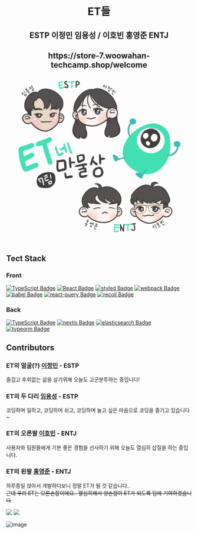 <h1 align='center'>ET들</h1>
<h2 align='center'>ESTP 이정민 임용성 / 이호빈 홍영준 ENTJ</h2>
<h2 align='center'>https://store-7.woowahan-techcamp.shop/welcome</h2>

<img src='./client/src/assets/welcome/welcome.gif'/>

## Tect Stack

### Front

[![TypeScript Badge](https://img.shields.io/badge/Typescript-235A97?style=flat-square&logo=Typescript&logoColor=white)]()
[![React Badge](https://img.shields.io/badge/React-61DAFB?style=flat-square&logo=React&logoColor=white)]()
[![styled Badge](https://img.shields.io/badge/Styled-DB7093?style=flat-square&logo=styled-components&logoColor=white)]()
[![webpack Badge](https://img.shields.io/badge/webpack-8DD6F9?style=flat-square&logo=webpack&logoColor=white)]()
[![babel Badge](https://img.shields.io/badge/babel-F9DC3E?style=flat-square&logo=babel&logoColor=black)]()
[![react-query Badge](https://img.shields.io/badge/reactQuery-000?style=flat-square&logo=recoil&logoColor=white)]()
[![recoil Badge](https://img.shields.io/badge/recoil-000?style=flat-square&logo=recoil&logoColor=white)]()

### Back

[![TypeScript Badge](https://img.shields.io/badge/Typescript-235A97?style=flat-square&logo=Typescript&logoColor=white)]()
[![nextjs Badge](https://img.shields.io/badge/NestJS-E0234E?style=flat-square&logo=nestjs&logoColor=white)]()
[![elasticsearch Badge](https://img.shields.io/badge/elasticsearch-005571?style=flat-square&logo=elasticsearch&logoColor=white)]()
[![typeorm Badge](https://img.shields.io/badge/typeorm-000?style=flat-square&logo=typeorm&logoColor=white)]()


## Contributors

### ET의 얼굴(?) [이정민](https://github.com/danmin20) - ESTP
즐겁고 후회없는 삶을 살기위해 오늘도 고군분투하는 중입니다!

### ET의 두 다리 [임용성](https://github.com/LeagueLugas) - ESTP
코딩하며 일하고, 코딩하며 쉬고, 코딩하며 놀고 싶은 마음으로 코딩을 즐기고 있습니다~

### ET의 오른팔 [이호빈](https://github.com/HobinLee) - ENTJ
사용자와 팀원들에게 기분 좋은 경험을 선사하기 위해 오늘도 열심히 삽질을 하는 중입니다.

### ET의 왼팔 [홍영준](https://github.com/jjunyjjuny) - ENTJ
하루종일 앉아서 개발하다보니 정말 ET가 될 것 같습니다..  
~~근데 우리 ET는 오른손잡이에요.. 열심히해서 양손잡이 ET가 되도록 팀에 기여하겠습니다~~


<div>
  <img width='400' src='https://user-images.githubusercontent.com/50590192/129288074-c4d4989d-6571-4ced-ac90-7bb85ab85f13.png' />
  <img width='400' src='https://user-images.githubusercontent.com/50590192/129291909-936e20a5-f705-488a-9c92-6df511bd2942.png' />
</div>

![image](https://user-images.githubusercontent.com/50590192/129292862-2f056d36-b992-42e2-a569-c6693a7ef8cf.png)
